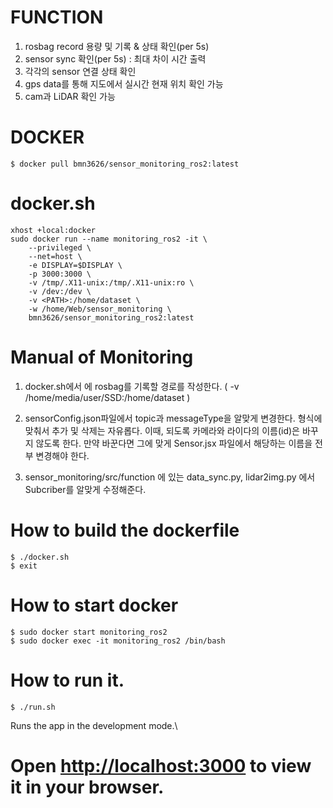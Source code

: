 # FUNCTION

1. rosbag record 용량 및 기록 & 상태 확인(per 5s)
2. sensor sync 확인(per 5s) : 최대 차이 시간 출력
3. 각각의 sensor 연결 상태 확인
4. gps data를 통해 지도에서 실시간 현재 위치 확인 가능
5. cam과 LiDAR 확인 가능

# DOCKER
```
$ docker pull bmn3626/sensor_monitoring_ros2:latest
```

# docker.sh
```
xhost +local:docker
sudo docker run --name monitoring_ros2 -it \
	--privileged \
	--net=host \
	-e DISPLAY=$DISPLAY \
	-p 3000:3000 \
	-v /tmp/.X11-unix:/tmp/.X11-unix:ro \
	-v /dev:/dev \
	-v <PATH>:/home/dataset \
	-w /home/Web/sensor_monitoring \
	bmn3626/sensor_monitoring_ros2:latest
```
# Manual of Monitoring
1. docker.sh에서 <PATH>에 rosbag를 기록할 경로를 작성한다.
	( -v /home/media/user/SSD:/home/dataset )

2. sensorConfig.json파일에서 topic과 messageType을 알맞게 변경한다. 형식에 맞춰서 추가 및 삭제는 자유롭다.
	이때, 되도록 카메라와 라이다의 이름(id)은 바꾸지 않도록 한다. 만약 바꾼다면 그에 맞게 Sensor.jsx 파일에서 해당하는 이름을 전부 변경해야 한다.

3. sensor_monitoring/src/function 에 있는 data_sync.py, lidar2img.py 에서 Subcriber를 알맞게 수정해준다.


# How to build the dockerfile
```
$ ./docker.sh
$ exit
```

# How to start docker
```
$ sudo docker start monitoring_ros2
$ sudo docker exec -it monitoring_ros2 /bin/bash
```
# How to run it.
```
$ ./run.sh
```

Runs the app in the development mode.\
# Open [http://localhost:3000](http://localhost:3000) to view it in your browser.
